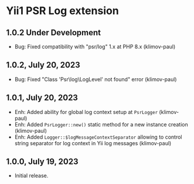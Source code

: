 Yii1 PSR Log extension
======================

1.0.2 Under Development
-----------------------

- Bug: Fixed compatibility with "psr/log" 1.x at PHP 8.x (klimov-paul)


1.0.2, July 20, 2023
--------------------

- Bug: Fixed "Class 'Psr\log\LogLevel' not found" error (klimov-paul)


1.0.1, July 20, 2023
--------------------

- Enh: Added ability for global log context setup at `PsrLogger` (klimov-paul)
- Enh: Added `PsrLogger::new()` static method for a new instance creation (klimov-paul)
- Enh: Added `Logger::$logMessageContextSeparator` allowing to control string separator for log context in Yii log messages (klimov-paul)


1.0.0, July 19, 2023
--------------------

- Initial release.
